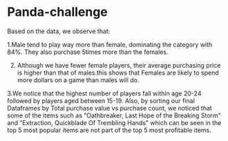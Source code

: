 # Panda-challenge 
Based on the data, we observe that:

  1.Male tend to play way more than female, dominating the category with 84%. They also purchase 5times more than the females.
  
  2. Although we have fewer female players, their average purchasing price is higher than that of males.this shows that Females are likely to spend more dollars on a game than males will do.
  
  3.We notice that the highest number of players fall within age 20-24 followed by players aged between 15-19. Also, by sorting our final Dataframes by Total purchase value vs purchase count, we noticed that some of the items such as "Oathbreaker, Last Hope of the Breaking Storm" and "Extraction, Quickblade Of Trembling Hands" which can be seen in the top 5 most  popular items are not part of the top 5 most profitable items.
